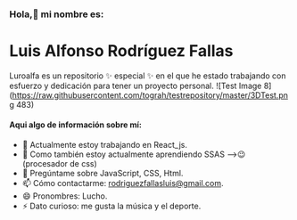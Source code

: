 ### Hola,👋 mi nombre es:
# Luis Alfonso Rodríguez Fallas

Luroalfa es un repositorio ✨ especial ✨ en el que he estado trabajando con esfuerzo y dedicación para tener un proyecto personal.
![Test Image 8](https://raw.githubusercontent.com/tograh/testrepository/master/3DTest.png 483)

#### Aqui algo de información sobre mí:

- 🔭 Actualmente estoy trabajando en React_js.
- 🌱 Como también estoy actualmente aprendiendo SSAS -->😉(procesador de css)
- 💬 Pregúntame sobre JavaScript, CSS, Html.
- 📫 Cómo contactarme: rodriguezfallasluis@gmail.com.
- 😄 Pronombres: Lucho.
- ⚡ Dato curioso: me gusta la música y el deporte.
